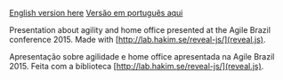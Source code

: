 [English version here](https://luiz.github.io/agile-brazil-2015/index-en.html)
[Versão em português aqui](https://luiz.github.io/agile-brazil-2015/index.html)

Presentation about agility and home office presented at the Agile Brazil conference 2015. Made with [http://lab.hakim.se/reveal-js/](reveal.js).

Apresentação sobre agilidade e home office apresentada na Agile Brazil 2015. Feita com a biblioteca [http://lab.hakim.se/reveal-js/](reveal.js).
